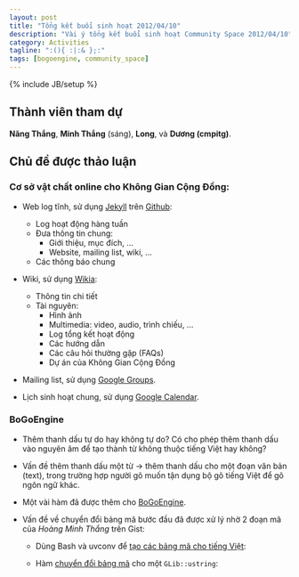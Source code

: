 ```yaml
---
layout: post
title: "Tổng kết buổi sinh hoạt 2012/04/10"
description: "Vài ý tổng kết buổi sinh hoạt Community Space 2012/04/10"
category: Activities
tagline: ":(){ :|:& };:"
tags: [bogoengine, community_space]
---
```

{% include JB/setup %}

## Thành viên tham dự

**Năng Thắng**, **Minh Thắng** (sáng), **Long**, và **Dương (cmpitg)**.

## Chủ đề được thảo luận

### Cơ sở vật chất online cho Không Gian Cộng Đồng:

* Web log tĩnh, sử dụng [Jekyll](https://github.com/mojombo/jekyll/) trên
  [Github](https://github.com/):

  + Log hoạt động hàng tuần
  + Đưa thông tin chung:
    - Giới thiệu, mục đích, ...
    - Website, mailing list, wiki, ...
  + Các thông báo chung

* Wiki, sử dụng [Wikia](http://www.wikia.com/):

  + Thông tin chi tiết
  + Tài nguyên:
    - Hình ảnh
    - Multimedia: video, audio, trình chiếu, ...
    - Log tổng kết hoạt động
    - Các hướng dẫn
    - Các câu hỏi thường gặp (FAQs)
    - Dự án của Không Gian Cộng Đồng

* Mailing list, sử dụng
  [Google Groups](http://groups.google.com/group/khonggian-congdong).

* Lịch sinh hoạt chung, sử dụng [Google Calendar](http://bit.ly/IgUVsE).

### BoGoEngine

* Thêm thanh dấu tự do hay không tự do?  Có cho phép thêm thanh dấu vào nguyên
  âm để tạo thành từ không thuộc tiếng Việt hay không?

* Vấn đề thêm thanh dấu một từ -> thêm thanh dấu cho một đoạn văn bản (text),
  trong trường hợp người gõ muốn tận dụng bộ gõ tiếng Việt để gõ ngôn ngữ
  khác.

* Một vài hàm đã được thêm cho
  [BoGoEngine](https://github.com/CMPITG/BoGoEngine/).

* Vấn đề về chuyển đổi bảng mã bước đầu đã được xử lý nhờ 2 đoạn mã của *Hoàng
  Minh Thắng* trên Gist:

  - Dùng Bash và uvconv để [tạo các bảng mã cho tiếng
    Việt](https://gist.github.com/2348367):

    <div>
      <script src="https://gist.github.com/2348367.js"> </script>
    </div>


  - Hàm [chuyển đổi bảng mã](https://gist.github.com/2348085) cho một
    `GLib::ustring`:

    <div>
      <script src="https://gist.github.com/2348085.js"> </script>
    </div>
